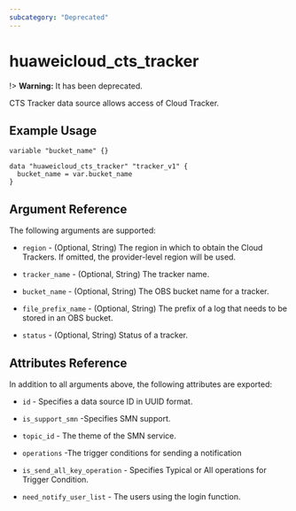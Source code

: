 ```yaml
---
subcategory: "Deprecated"
---
```


# huaweicloud\_cts\_tracker

!> **Warning:** It has been deprecated.

CTS Tracker data source allows access of Cloud Tracker.

## Example Usage


```hcl
variable "bucket_name" {}

data "huaweicloud_cts_tracker" "tracker_v1" {
  bucket_name = var.bucket_name
}

```

## Argument Reference
The following arguments are supported:

* `region` - (Optional, String) The region in which to obtain the Cloud Trackers. If omitted, the provider-level region will be used.

* `tracker_name` - (Optional, String) The tracker name.

* `bucket_name` - (Optional, String) The OBS bucket name for a tracker.

* `file_prefix_name` - (Optional, String) The prefix of a log that needs to be stored in an OBS bucket.

* `status` - (Optional, String) Status of a tracker.


## Attributes Reference

In addition to all arguments above, the following attributes are exported:

* `id` - Specifies a data source ID in UUID format.

* `is_support_smn` -Specifies SMN support.

* `topic_id` - The theme of the SMN service.

* `operations` -The trigger conditions for sending a notification

* `is_send_all_key_operation` - Specifies Typical or All operations for Trigger Condition.

* `need_notify_user_list` - The users using the login function.


